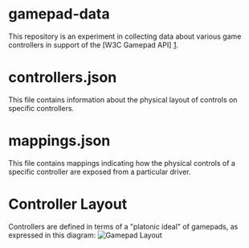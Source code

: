 gamepad-data
============

This repository is an experiment in collecting data about various
game controllers in support of the [W3C Gamepad API] [1].

[1]: https://dvcs.w3.org/hg/gamepad/raw-file/default/gamepad.html

controllers.json
================

This file contains information about the physical layout of controls
on specific controllers.

mappings.json
=============

This file contains mappings indicating how the physical controls
of a specific controller are exposed from a particular driver.

Controller Layout
=================

Controllers are defined in terms of a "platonic ideal" of gamepads, as
expressed in this diagram:
![Gamepad Layout](https://raw.github.com/luser/gamepad-data/master/gamepad.svg)
